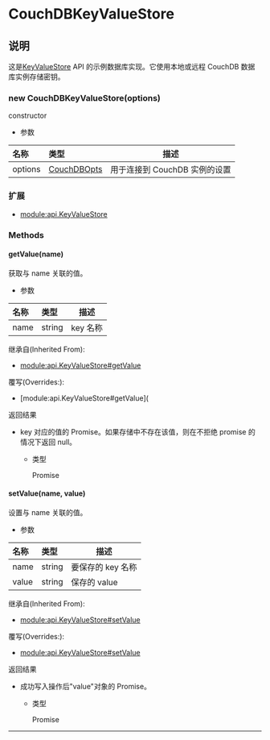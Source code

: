 # CouchDBKeyValueStore

## 说明

这是[KeyValueStore](https://hyperledger.github.io/fabric-sdk-node/release-1.4/module-api.KeyValueStore.html) API 的示例数据库实现。它使用本地或远程 CouchDB 数据库实例存储密钥。

### new CouchDBKeyValueStore(options)

constructor

- 参数

| 名称    | 类型                                                                                             | 描述                          |
| :------ | :----------------------------------------------------------------------------------------------- | ----------------------------- |
| options | [CouchDBOpts](https://hyperledger.github.io/fabric-sdk-node/release-1.4/global.html#CouchDBOpts) | 用于连接到 CouchDB 实例的设置 |

### 扩展

- [module:api.KeyValueStore](https://hyperledger.github.io/fabric-sdk-node/release-1.4/module-api.KeyValueStore.html)

### Methods

#### getValue(name)

获取与 name 关联的值。

- 参数

| 名称 | 类型   | 描述     |
| :--- | :----- | -------- |
| name | string | key 名称 |

继承自(Inherited From):

- [module:api.KeyValueStore#getValue](https://hyperledger.github.io/fabric-sdk-node/release-1.4/module-api.KeyValueStore.html#getValue)

覆写(Overrides:):

- [module:api.KeyValueStore#getValue](

返回结果

- key 对应的值的 Promise。如果存储中不存在该值，则在不拒绝 promise 的情况下返回 null。

  - 类型

    Promise

#### setValue(name, value)

设置与 name 关联的值。

- 参数

| 名称  | 类型   | 描述              |
| :---- | :----- | ----------------- |
| name  | string | 要保存的 key 名称 |
| value | string | 保存的 value      |

继承自(Inherited From):

- [module:api.KeyValueStore#setValue](https://hyperledger.github.io/fabric-sdk-node/release-1.4/module-api.KeyValueStore.html#setValue)

覆写(Overrides:):

- [module:api.KeyValueStore#setValue](https://hyperledger.github.io/fabric-sdk-node/release-1.4/module-api.KeyValueStore.html#setValue)

返回结果

- 成功写入操作后"value"对象的 Promise。

  - 类型

    Promise

---
